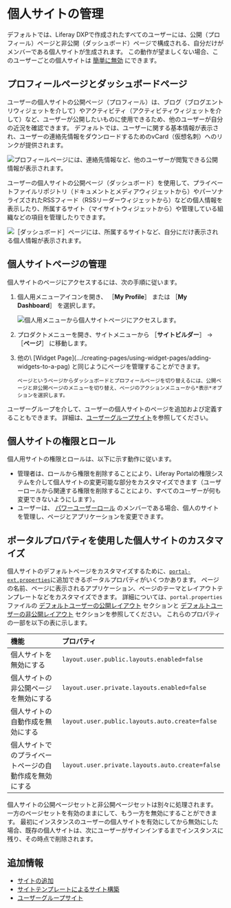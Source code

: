 # 個人サイトの管理

デフォルトでは、Liferay DXPで作成されたすべてのユーザーには、公開（プロフィール）ページと非公開（ダッシュボード）ページで構成される、自分だけがメンバーである個人サイトが生成されます。 この動作が望ましくない場合、このユーザーごとの個人サイトは [簡単に無効](#customizing-personal-sites-with-portal-properties) にできます。

## プロフィールページとダッシュボードページ

ユーザーの個人サイトの公開ページ（プロフィール）は、ブログ（ブログエントリウィジェットを介して）やアクティビティ（アクティビティウィジェットを介して）など、ユーザーが公開したいものに使用できるため、他のユーザーが自分の近況を確認できます。 デフォルトでは、ユーザーに関する基本情報が表示され、ユーザーの連絡先情報をダウンロードするためのvCard（仮想名刺）へのリンクが提供されます。

![プロフィールページには、連絡先情報など、他のユーザーが閲覧できる公開情報が表示されます。](./managing-personal-sites/images/01.png)

ユーザーの個人サイトの公開ページ（ダッシュボード）を使用して、プライベートファイルリポジトリ（ドキュメントとメディアウィジェットから）やパーソナライズされたRSSフィード（RSSリーダーウィジェットから）などの個人情報を表示したり、所属するサイト（マイサイトウィジェットから）や管理している組織などの項目を管理したりできます。

![［ダッシュボード］ページには、所属するサイトなど、自分にだけ表示される個人情報が表示されます。](./managing-personal-sites/images/02.png)

## 個人サイトページの管理

個人サイトのページにアクセスするには、次の手順に従います。

1. 個人用メニューアイコンを開き、 ［**My Profile**］ または ［**My Dashboard**］ を選択します。

    ![個人用メニューから個人サイトページにアクセスします。](./managing-personal-sites/images/03.png)

1. プロダクトメニューを開き、サイトメニューから ［**サイトビルダー**］ → ［**ページ**］ に移動します。

1. 他の\ [Widget Page\](.../creating-pages/using-widget-pages/adding-widgets-to-a-pag) と同じようにページを管理することができます。

    ```{tip}
    ページというページからダッシュボードとプロフィールページを切り替えるには、公開ページと非公開ページのメニューを切り替え、ページのアクションメニューから*表示*オプションを選択します。
    ```

ユーザーグループを介して、ユーザーの個人サイトのページを追加および定義することもできます。 詳細は、[ユーザーグループサイト](../../users-and-permissions/user-groups/user-group-sites.md)を参照してください。

## 個人サイトの権限とロール

個人用サイトの権限とロールは、以下に示す動作に従います。

- 管理者は、ロールから権限を削除することにより、Liferay Portalの権限システムを介して個人サイトの変更可能な部分をカスタマイズできます（ユーザーロールから関連する権限を削除することにより、すべてのユーザーが何も変更できないようにします）。
- ユーザーは、 [パワーユーザーロール](../../users-and-permissions/roles-and-permissions/default-roles-reference.md#regular-roles) のメンバーである場合、個人のサイトを管理し、ページとアプリケーションを変更できます。

## ポータルプロパティを使用した個人サイトのカスタマイズ

個人サイトのデフォルトページをカスタマイズするために、[`portal-ext.properties`](../../installation-and-upgrades/reference/portal-properties.md)に追加できるポータルプロパティがいくつかあります。 ページの名前、ページに表示されるアプリケーション、ページのテーマとレイアウトテンプレートなどをカスタマイズできます。 詳細については、`portal.properties`ファイルの [デフォルトユーザーの公開レイアウト](https://learn.liferay.com/reference/latest/en/dxp/propertiesdoc/portal.properties.html#Default%20User%20Public%20Layouts) セクションと [デフォルトユーザーの非公開レイアウト](https://learn.liferay.com/reference/latest/en/dxp/propertiesdoc/portal.properties.html#Default%20User%20Private%20Layouts) セクションを参照してください。 これらのプロパティの一部を以下の表に示します。

| 機能                          | プロパティ                                           |
|:--------------------------- |:----------------------------------------------- |
| 個人サイトを無効にする                 | `layout.user.public.layouts.enabled=false`      |
| 個人サイトの非公開ページを無効にする          | `layout.user.private.layouts.enabled=false`     |
| 個人サイトの自動作成を無効にする            | `layout.user.public.layouts.auto.create=false`  |
| 個人サイトでのプライベートページの自動作成を無効にする | `layout.user.private.layouts.auto.create=false` |

個人サイトの公開ページセットと非公開ページセットは別々に処理されます。 一方のページセットを有効のままにして、もう一方を無効にすることができます。 最初にインスタンスのユーザーの個人サイトを有効にしてから無効にした場合、既存の個人サイトは、次にユーザーがサインインするまでインスタンスに残り、その時点で削除されます。

## 追加情報

- [サイトの追加](./adding-a-site.md)
- [サイトテンプレートによるサイト構築](./building-sites-with-site-templates.md)
- [ユーザーグループサイト](../../users-and-permissions/user-groups/user-group-sites.md)
